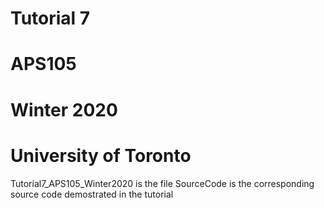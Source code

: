 # Tutorial 7
# APS105
# Winter 2020
# University of Toronto 
 
 Tutorial7_APS105_Winter2020 is the file
 SourceCode is the corresponding source code demostrated in the tutorial

